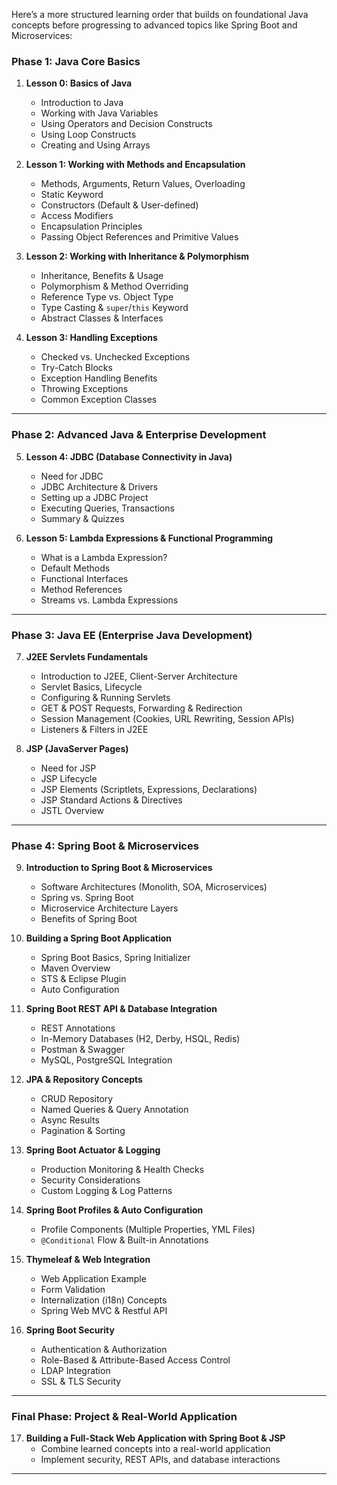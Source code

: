 Here’s a more structured learning order that builds on foundational Java concepts before progressing to advanced topics like Spring Boot and Microservices:

### **Phase 1: Java Core Basics**

1. **Lesson 0: Basics of Java**

   - Introduction to Java
   - Working with Java Variables
   - Using Operators and Decision Constructs
   - Using Loop Constructs
   - Creating and Using Arrays

2. **Lesson 1: Working with Methods and Encapsulation**

   - Methods, Arguments, Return Values, Overloading
   - Static Keyword
   - Constructors (Default & User-defined)
   - Access Modifiers
   - Encapsulation Principles
   - Passing Object References and Primitive Values

3. **Lesson 2: Working with Inheritance & Polymorphism**

   - Inheritance, Benefits & Usage
   - Polymorphism & Method Overriding
   - Reference Type vs. Object Type
   - Type Casting & `super`/`this` Keyword
   - Abstract Classes & Interfaces

4. **Lesson 3: Handling Exceptions**
   - Checked vs. Unchecked Exceptions
   - Try-Catch Blocks
   - Exception Handling Benefits
   - Throwing Exceptions
   - Common Exception Classes

---

### **Phase 2: Advanced Java & Enterprise Development**

5. **Lesson 4: JDBC (Database Connectivity in Java)**

   - Need for JDBC
   - JDBC Architecture & Drivers
   - Setting up a JDBC Project
   - Executing Queries, Transactions
   - Summary & Quizzes

6. **Lesson 5: Lambda Expressions & Functional Programming**
   - What is a Lambda Expression?
   - Default Methods
   - Functional Interfaces
   - Method References
   - Streams vs. Lambda Expressions

---

### **Phase 3: Java EE (Enterprise Java Development)**

7. **J2EE Servlets Fundamentals**

   - Introduction to J2EE, Client-Server Architecture
   - Servlet Basics, Lifecycle
   - Configuring & Running Servlets
   - GET & POST Requests, Forwarding & Redirection
   - Session Management (Cookies, URL Rewriting, Session APIs)
   - Listeners & Filters in J2EE

8. **JSP (JavaServer Pages)**
   - Need for JSP
   - JSP Lifecycle
   - JSP Elements (Scriptlets, Expressions, Declarations)
   - JSP Standard Actions & Directives
   - JSTL Overview

---

### **Phase 4: Spring Boot & Microservices**

9. **Introduction to Spring Boot & Microservices**

   - Software Architectures (Monolith, SOA, Microservices)
   - Spring vs. Spring Boot
   - Microservice Architecture Layers
   - Benefits of Spring Boot

10. **Building a Spring Boot Application**

    - Spring Boot Basics, Spring Initializer
    - Maven Overview
    - STS & Eclipse Plugin
    - Auto Configuration

11. **Spring Boot REST API & Database Integration**

    - REST Annotations
    - In-Memory Databases (H2, Derby, HSQL, Redis)
    - Postman & Swagger
    - MySQL, PostgreSQL Integration

12. **JPA & Repository Concepts**

    - CRUD Repository
    - Named Queries & Query Annotation
    - Async Results
    - Pagination & Sorting

13. **Spring Boot Actuator & Logging**

    - Production Monitoring & Health Checks
    - Security Considerations
    - Custom Logging & Log Patterns

14. **Spring Boot Profiles & Auto Configuration**

    - Profile Components (Multiple Properties, YML Files)
    - `@Conditional` Flow & Built-in Annotations

15. **Thymeleaf & Web Integration**

    - Web Application Example
    - Form Validation
    - Internalization (i18n) Concepts
    - Spring Web MVC & Restful API

16. **Spring Boot Security**
    - Authentication & Authorization
    - Role-Based & Attribute-Based Access Control
    - LDAP Integration
    - SSL & TLS Security

---

### **Final Phase: Project & Real-World Application**

17. **Building a Full-Stack Web Application with Spring Boot & JSP**
    - Combine learned concepts into a real-world application
    - Implement security, REST APIs, and database interactions

---
